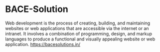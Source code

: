 # BACE-Solution
Web development is the process of creating, building, and maintaining websites or web applications that are accessible via the internet or an intranet. It involves a combination of programming, design, and markup languages to produce a functional and visually appealing website or web application.
https://bacesolutions.in/
